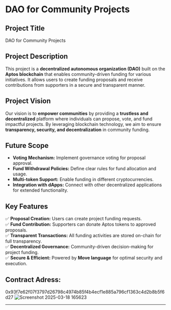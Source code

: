 # DAO for Community Projects

## Project Title  
DAO for Community Projects  

## Project Description  
This project is a **decentralized autonomous organization (DAO)** built on the **Aptos blockchain** that enables community-driven funding for various initiatives. It allows users to create funding proposals and receive contributions from supporters in a secure and transparent manner.  

## Project Vision  
Our vision is to **empower communities** by providing a **trustless and decentralized** platform where individuals can propose, vote, and fund impactful projects. By leveraging blockchain technology, we aim to ensure **transparency, security, and decentralization** in community funding.  

## Future Scope  
- **Voting Mechanism:** Implement governance voting for proposal approval.  
- **Fund Withdrawal Policies:** Define clear rules for fund allocation and usage.  
- **Multi-token Support:** Enable funding in different cryptocurrencies.  
- **Integration with dApps:** Connect with other decentralized applications for extended functionality.  

## Key Features  
✅ **Proposal Creation:** Users can create project funding requests.  
✅ **Fund Contribution:** Supporters can donate Aptos tokens to approved proposals.  
✅ **Transparent Transactions:** All funding activities are stored on-chain for full transparency.  
✅ **Decentralized Governance:** Community-driven decision-making for project funding.  
✅ **Secure & Efficient:** Powered by **Move language** for optimal security and execution.  

## Contract Adress:
0x93f7e62f07f3797d26798c4974b85f4b4ecf1e885a796cf1363c4d2b8b5f6d27
![Screenshot 2025-03-18 165623](https://github.com/user-attachments/assets/159d20c7-a23b-4fd6-a4de-3c054b7f1442)

---
